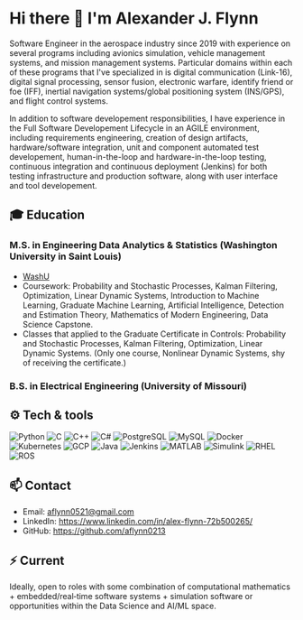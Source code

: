 # Hi there 👋 I'm Alexander J. Flynn

Software Engineer in the aerospace industry since 2019 with experience on several programs including avionics simulation, vehicle management systems, and mission management systems.  Particular domains within each of these programs that I've specialized in is digital communication (Link-16), digital signal processing, sensor fusion, electronic warfare, identify friend or foe (IFF), inertial navigation systems/global positioning system (INS/GPS), and flight control systems.

In addition to software developement responsibilities, I have experience in the Full Software Developement Lifecycle in an AGILE environment, including requirements engineering, creation of design artifacts, hardware/software integration, unit and component automated test developement, human-in-the-loop and hardware-in-the-loop testing, continuous integration and continuous deployment (Jenkins) for both testing infrastructure and production software, along with user interface and tool developement. 

## 🎓 Education
### M.S. in Engineering Data Analytics & Statistics (Washington University in Saint Louis) 
- [WashU](https://www.usnews.com/best-colleges/washington-university-in-st-louis-2520)
- Coursework: Probability and Stochastic Processes, Kalman Filtering, Optimization, Linear Dynamic Systems, Introduction to Machine Learning, Graduate Machine Learning, Artificial Intelligence, Detection and Estimation Theory, Mathematics of Modern Engineering, Data Science Capstone.
- Classes that applied to the Graduate Certificate in Controls: Probability and Stochastic Processes, Kalman Filtering, Optimization, Linear Dynamic Systems.  (Only one course, Nonlinear Dynamic Systems, shy of receiving the certificate.)

### B.S. in Electrical Engineering (University of Missouri)
 

## ⚙️ Tech & tools

![Python](https://img.shields.io/badge/-Python-3776AB?logo=python&logoColor=white&style=for-the-badge)
![C](https://img.shields.io/badge/-C-00599C?logo=c&logoColor=white&style=for-the-badge)
![C++](https://img.shields.io/badge/-C%2B%2B-00599C?logo=c%2B%2B&logoColor=white&style=for-the-badge)
![C#](https://img.shields.io/badge/-C%23-239120?logo=c-sharp&logoColor=white&style=for-the-badge)
![PostgreSQL](https://img.shields.io/badge/-PostgreSQL-336791?logo=postgresql&logoColor=white&style=for-the-badge)
![MySQL](https://img.shields.io/badge/-MySQL-4479A1?logo=mysql&logoColor=white&style=for-the-badge)
![Docker](https://img.shields.io/badge/-Docker-2496ED?logo=docker&logoColor=white&style=for-the-badge)
![Kubernetes](https://img.shields.io/badge/-Kubernetes-326CE5?logo=kubernetes&logoColor=white&style=for-the-badge)
![GCP](https://img.shields.io/badge/-GCP-F53803?logo=googlecloud&logoColor=white&style=for-the-badge)
![Java](https://img.shields.io/badge/-Java-007396?logo=java&logoColor=white&style=for-the-badge)
![Jenkins](https://img.shields.io/badge/-Jenkins-DAA520?logo=jenkins&logoColor=white&style=for-the-badge)
![MATLAB](https://img.shields.io/badge/-MATLAB-0076A8?logo=mathworks&logoColor=white&style=for-the-badge)
![Simulink](https://img.shields.io/badge/-Simulink-0f4c81?style=for-the-badge)
![RHEL](https://img.shields.io/badge/-RHEL-cc0000?logo=redhat&logoColor=white&style=for-the-badge)
![ROS](https://img.shields.io/badge/-ROS-CC0000?logo=ros&logoColor=white&style=for-the-badge)



## 📫 Contact
- Email: aflynn0521@gmail.com  
- LinkedIn: https://www.linkedin.com/in/alex-flynn-72b500265/  
- GitHub: https://github.com/aflynn0213

## ⚡ Current
Ideally, open to roles with some combination of computational mathematics + embedded/real‑time software systems + simulation software or opportunities within the Data Science and AI/ML space.


<!-- Optional: GitHub stats / languages -->
<!-- Example: ![Top Langs](https://github-readme-stats.vercel.app/api/top-langs/?username=aflynn0213&layout=compact) -->
